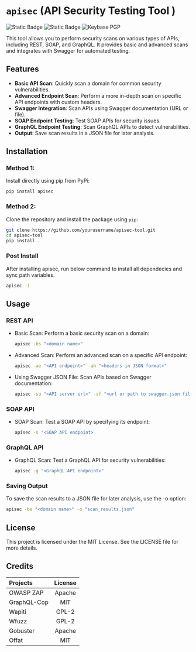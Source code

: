 # `apisec` (API Security Testing Tool )

![Static Badge](https://img.shields.io/badge/made_with-Python-blue) ![Static Badge](https://img.shields.io/badge/license-MIT-blue) ![Keybase PGP](https://img.shields.io/keybase/pgp/vkvbit?style=social&logoColor=blue&labelColor=blue&color=blue)

This tool allows you to perform security scans on various types of APIs, including REST, SOAP, and GraphQL. It provides basic and advanced scans and integrates with Swagger for automated testing.

## Features

- **Basic API Scan**: Quickly scan a domain for common security vulnerabilities.
- **Advanced Endpoint Scan**: Perform a more in-depth scan on specific API endpoints with custom headers.
- **Swagger Integration**: Scan APIs using Swagger documentation (URL or file).
- **SOAP Endpoint Testing**: Test SOAP APIs for security issues.
- **GraphQL Endpoint Testing**: Scan GraphQL APIs to detect vulnerabilities.
- **Output**: Save scan results in a JSON file for later analysis.

## Installation

### Method 1: 

Install directly using pip from PyPi:

```bash
pip install apisec
```

### Method 2:

Clone the repository and install the package using `pip`:

```bash
git clone https://github.com/yourusername/apisec-tool.git
cd apisec-tool
pip install .
```

### Post Install 
After installing apisec, run below command to install all dependecies and sync path variables.

```bash
apisec -i
```

## Usage

### REST API

- Basic Scan: Perform a basic security scan on a domain:

    ```bash
    apisec -bs "<domain name>"
    ```

- Advanced Scan: Perform an advanced scan on a specific API endpoint:

    ```bash
    apisec -ae "<API endpoint>" -ah "<headers in JSON format>"
    ```

- Using Swagger JSON File: Scan APIs based on Swagger documentation:

    ```bash
    apisec -su "<API server url>" -sf "<url or path to swagger.json file>" 
    ```

### SOAP API

- SOAP Scan: Test a SOAP API by specifying its endpoint:

    ```bash
    apisec -s "<SOAP API endpoint>
    ```

### GraphQL API

- GraphQL Scan: Test a GraphQL API for security vulnerabilities:

    ```bash
    apisec -g "<GraphQL API endpoint>"
    ```

### Saving Output

To save the scan results to a JSON file for later analysis, use the -o option:

```bash
apisec -bs "<domain name>" -o "scan_results.json"
```



## License

This project is licensed under the MIT License. See the LICENSE file for more details.

## Credits

|  Projects  |  License  |
|:----------|:---------:|
| OWASP ZAP | Apache |
| GraphQL-Cop | MIT |
| Wapiti | GPL-2 |
| Wfuzz | GPL-2 |
| Gobuster | Apache |
| Offat | MIT |



